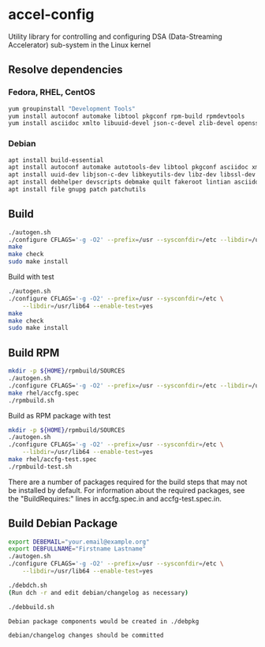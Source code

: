 # accel-config

Utility library for controlling and configuring DSA (Data-Streaming Accelerator)
sub-system in the Linux kernel

## Resolve dependencies

### Fedora, RHEL, CentOS
```bash
yum groupinstall "Development Tools"
yum install autoconf automake libtool pkgconf rpm-build rpmdevtools
yum install asciidoc xmlto libuuid-devel json-c-devel zlib-devel openssl-devel
```
### Debian
```bash
apt install build-essential
apt install autoconf automake autotools-dev libtool pkgconf asciidoc xmlto
apt install uuid-dev libjson-c-dev libkeyutils-dev libz-dev libssl-dev
apt install debhelper devscripts debmake quilt fakeroot lintian asciidoctor
apt install file gnupg patch patchutils
```

## Build

```bash
./autogen.sh
./configure CFLAGS='-g -O2' --prefix=/usr --sysconfdir=/etc --libdir=/usr/lib64
make
make check
sudo make install
```

Build with test

```bash
./autogen.sh
./configure CFLAGS='-g -O2' --prefix=/usr --sysconfdir=/etc \
    --libdir=/usr/lib64 --enable-test=yes
make
make check
sudo make install
```

## Build RPM

```bash
mkdir -p ${HOME}/rpmbuild/SOURCES
./autogen.sh
./configure CFLAGS='-g -O2' --prefix=/usr --sysconfdir=/etc --libdir=/usr/lib64
make rhel/accfg.spec
./rpmbuild.sh
```

Build as RPM package with test

```bash
mkdir -p ${HOME}/rpmbuild/SOURCES
./autogen.sh
./configure CFLAGS='-g -O2' --prefix=/usr --sysconfdir=/etc \
    --libdir=/usr/lib64 --enable-test=yes
make rhel/accfg-test.spec
./rpmbuild-test.sh
```

There are a number of packages required for the build steps that may not
be installed by default. For information about the required packages,
see the "BuildRequires:" lines in accfg.spec.in and accfg-test.spec.in.

## Build Debian Package
```bash
export DEBEMAIL="your.email@example.org"
export DEBFULLNAME="Firstname Lastname"
./autogen.sh
./configure CFLAGS='-g -O2' --prefix=/usr --sysconfdir=/etc \
    --libdir=/usr/lib64 --enable-test=yes

./debdch.sh
(Run dch -r and edit debian/changelog as necessary)

./debbuild.sh

Debian package components would be created in ./debpkg

debian/changelog changes should be committed
```
